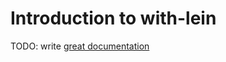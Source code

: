 # Introduction to with-lein

TODO: write [great documentation](http://jacobian.org/writing/what-to-write/)
